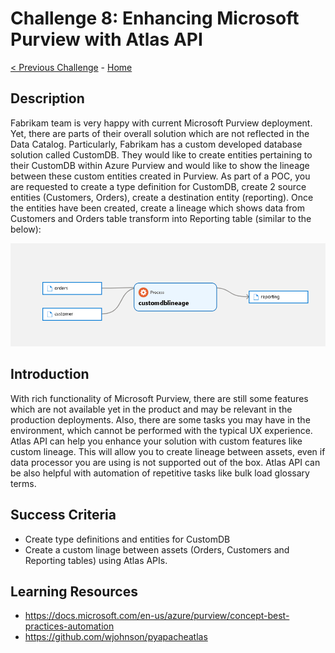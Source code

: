 # Challenge 8: Enhancing Microsoft Purview with Atlas API

[< Previous Challenge](./Challenge7.md) - [Home](../readme.md)

## Description

Fabrikam team is very happy with current Microsoft Purview deployment. Yet, there are parts of their overall solution which are not reflected in the Data Catalog. Particularly, Fabrikam has a custom developed database solution called CustomDB. They would like to create entities pertaining to their CustomDB within Azure Purview and would like to show the lineage between these custom entities created in Purview. As part of a POC, you are requested to create a type definition for CustomDB, create 2 source entities (Customers, Orders), create a destination entity (reporting). Once the entities have been created, create a lineage which shows data from Customers and Orders table transform into Reporting table (similar to the below):

![screenshot](./screenshotChallenge8.png)


## Introduction

With rich functionality of Microsoft Purview, there are still some features which are not available yet in the product and may be relevant in the production deployments. Also, there are some tasks you may have in the environment, which cannot be performed with the typical UX experience. Atlas API can help you enhance your solution with custom features like custom lineage. This will allow you to create lineage between assets, even if data processor you are using is not supported out of the box. Atlas API can be also helpful with automation of repetitive tasks like bulk load glossary terms. 


## Success Criteria
- Create type definitions and entities for CustomDB 
- Create a custom linage between assets (Orders, Customers and Reporting tables) using Atlas APIs. 

## Learning Resources
- https://docs.microsoft.com/en-us/azure/purview/concept-best-practices-automation
- https://github.com/wjohnson/pyapacheatlas
